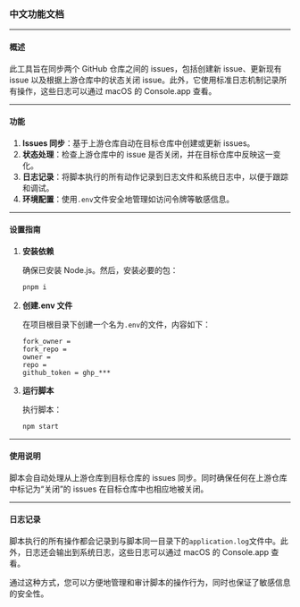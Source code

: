 ### 中文功能文档

---

#### 概述

此工具旨在同步两个 GitHub 仓库之间的 issues，包括创建新 issue、更新现有 issue 以及根据上游仓库中的状态关闭 issue。此外，它使用标准日志机制记录所有操作，这些日志可以通过 macOS 的 Console.app 查看。

---

#### 功能

1. **Issues 同步**：基于上游仓库自动在目标仓库中创建或更新 issues。
2. **状态处理**：检查上游仓库中的 issue 是否关闭，并在目标仓库中反映这一变化。
3. **日志记录**：将脚本执行的所有动作记录到日志文件和系统日志中，以便于跟踪和调试。
4. **环境配置**：使用`.env`文件安全地管理如访问令牌等敏感信息。

---

#### 设置指南

1. **安装依赖**

   确保已安装 Node.js。然后，安装必要的包：

   ```bash
   pnpm i
   ```

2. **创建.env 文件**

   在项目根目录下创建一个名为`.env`的文件，内容如下：

   ```
   fork_owner =
   fork_repo =
   owner =
   repo =
   github_token = ghp_***

   ```

3. **运行脚本**

   执行脚本：

   ```bash
   npm start
   ```

---

#### 使用说明

脚本会自动处理从上游仓库到目标仓库的 issues 同步。同时确保任何在上游仓库中标记为“关闭”的 issues 在目标仓库中也相应地被关闭。

---

#### 日志记录

脚本执行的所有操作都会记录到与脚本同一目录下的`application.log`文件中。此外，日志还会输出到系统日志，这些日志可以通过 macOS 的 Console.app 查看。

通过这种方式，您可以方便地管理和审计脚本的操作行为，同时也保证了敏感信息的安全性。
